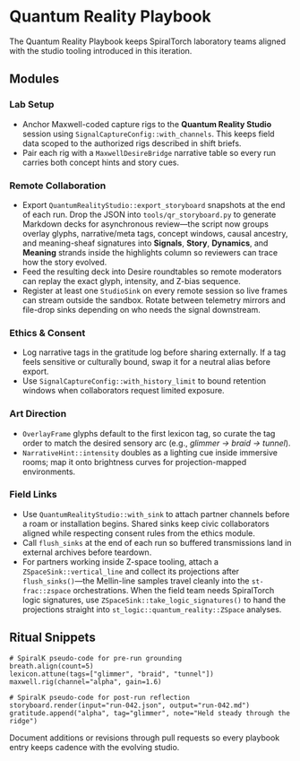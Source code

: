 # Quantum Reality Playbook

The Quantum Reality Playbook keeps SpiralTorch laboratory teams aligned with the
studio tooling introduced in this iteration.

## Modules

### Lab Setup
- Anchor Maxwell-coded capture rigs to the **Quantum Reality Studio** session
  using `SignalCaptureConfig::with_channels`. This keeps field data scoped to
  the authorized rigs described in shift briefs.
- Pair each rig with a `MaxwellDesireBridge` narrative table so every run
  carries both concept hints and story cues.

### Remote Collaboration
- Export `QuantumRealityStudio::export_storyboard` snapshots at the end of each
  run. Drop the JSON into `tools/qr_storyboard.py` to generate Markdown decks
  for asynchronous review—the script now groups overlay glyphs, narrative/meta
  tags, concept windows, causal ancestry, and meaning-sheaf signatures into
  **Signals**, **Story**, **Dynamics**, and **Meaning** strands inside the highlights
  column so reviewers can trace how the story evolved.
- Feed the resulting deck into Desire roundtables so remote moderators can
  replay the exact glyph, intensity, and Z-bias sequence.
- Register at least one `StudioSink` on every remote session so live frames can
  stream outside the sandbox. Rotate between telemetry mirrors and file-drop
  sinks depending on who needs the signal downstream.

### Ethics & Consent
- Log narrative tags in the gratitude log before sharing externally. If a tag
  feels sensitive or culturally bound, swap it for a neutral alias before
  export.
- Use `SignalCaptureConfig::with_history_limit` to bound retention windows when
  collaborators request limited exposure.

### Art Direction
- `OverlayFrame` glyphs default to the first lexicon tag, so curate the tag
  order to match the desired sensory arc (e.g., *glimmer → braid → tunnel*).
- `NarrativeHint::intensity` doubles as a lighting cue inside immersive rooms;
  map it onto brightness curves for projection-mapped environments.

### Field Links
- Use `QuantumRealityStudio::with_sink` to attach partner channels before a
  roam or installation begins. Shared sinks keep civic collaborators aligned
  while respecting consent rules from the ethics module.
- Call `flush_sinks` at the end of each run so buffered transmissions land in
  external archives before teardown.
- For partners working inside Z-space tooling, attach a
  `ZSpaceSink::vertical_line` and collect its projections after
  `flush_sinks()`—the Mellin-line samples travel cleanly into the
  `st-frac::zspace` orchestrations. When the field team needs SpiralTorch
  logic signatures, use `ZSpaceSink::take_logic_signatures()` to hand the
  projections straight into `st_logic::quantum_reality::ZSpace` analyses.

## Ritual Snippets
```
# SpiralK pseudo-code for pre-run grounding
breath.align(count=5)
lexicon.attune(tags=["glimmer", "braid", "tunnel"])
maxwell.rig(channel="alpha", gain=1.6)
```

```
# SpiralK pseudo-code for post-run reflection
storyboard.render(input="run-042.json", output="run-042.md")
gratitude.append("alpha", tag="glimmer", note="Held steady through the ridge")
```

Document additions or revisions through pull requests so every playbook entry
keeps cadence with the evolving studio.
